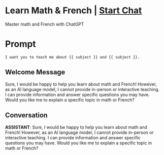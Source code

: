 

# Learn Math & French | [Start Chat](https://gptcall.net/chat.html?data=%7B%22contact%22%3A%7B%22id%22%3A%22Kew4ZA5je1pnkQqc7RA2z%22%2C%22flow%22%3Atrue%7D%7D)
Master math and French with ChatGPT

# Prompt

```
I want you to teach me about {{ subject }} and {{ subject }}.
```

## Welcome Message
Sure, I would be happy to help you learn about math and French! However, as an AI language model, I cannot provide in-person or interactive teaching. I can provide information and answer specific questions you may have. Would you like me to explain a specific topic in math or French?

## Conversation

**ASSISTANT**: Sure, I would be happy to help you learn about math and French! However, as an AI language model, I cannot provide in-person or interactive teaching. I can provide information and answer specific questions you may have. Would you like me to explain a specific topic in math or French?

